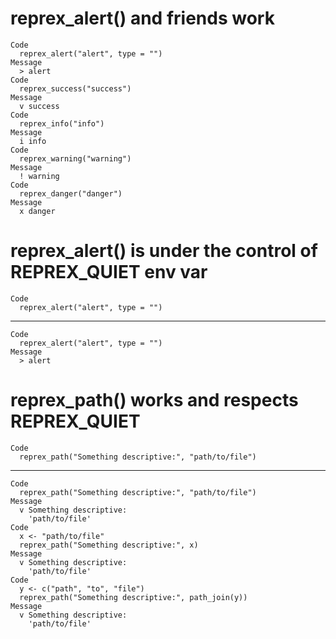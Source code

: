 # reprex_alert() and friends work

    Code
      reprex_alert("alert", type = "")
    Message
      > alert
    Code
      reprex_success("success")
    Message
      v success
    Code
      reprex_info("info")
    Message
      i info
    Code
      reprex_warning("warning")
    Message
      ! warning
    Code
      reprex_danger("danger")
    Message
      x danger

# reprex_alert() is under the control of REPREX_QUIET env var

    Code
      reprex_alert("alert", type = "")

---

    Code
      reprex_alert("alert", type = "")
    Message
      > alert

# reprex_path() works and respects REPREX_QUIET

    Code
      reprex_path("Something descriptive:", "path/to/file")

---

    Code
      reprex_path("Something descriptive:", "path/to/file")
    Message
      v Something descriptive:
        'path/to/file'
    Code
      x <- "path/to/file"
      reprex_path("Something descriptive:", x)
    Message
      v Something descriptive:
        'path/to/file'
    Code
      y <- c("path", "to", "file")
      reprex_path("Something descriptive:", path_join(y))
    Message
      v Something descriptive:
        'path/to/file'

